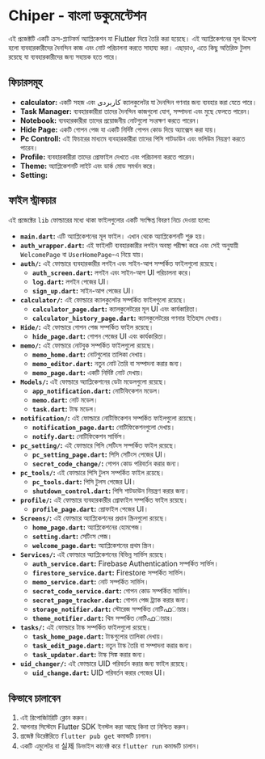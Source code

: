 # Chiper - বাংলা ডকুমেন্টেশন

এই প্রজেক্টটি একটি ক্রস-প্ল্যাটফর্ম অ্যাপ্লিকেশন যা Flutter দিয়ে তৈরি করা হয়েছে। এই অ্যাপ্লিকেশনের মূল উদ্দেশ্য হলো ব্যবহারকারীদের দৈনন্দিন কাজ এবং নোট পরিচালনা করতে সাহায্য করা। এছাড়াও, এতে কিছু অতিরিক্ত টুলস রয়েছে যা ব্যবহারকারীদের জন্য সহায়ক হতে পারে।

## ফিচারসমূহ

- **calculator:** একটি সহজ এবং کاربردی ক্যালকুলেটর যা দৈনন্দিন গণনার জন্য ব্যবহার করা যেতে পারে।
- **Task Manager:** ব্যবহারকারীরা তাদের দৈনন্দিন কাজগুলো যোগ, সম্পাদনা এবং মুছে ফেলতে পারেন।
- **Notebook:** ব্যবহারকারীরা তাদের প্রয়োজনীয় নোটগুলো সংরক্ষণ করতে পারেন।
- **Hide Page:** একটি গোপন পেজ যা একটি নির্দিষ্ট গোপন কোড দিয়ে অ্যাক্সেস করা যায়।
- **Pc Controll:** এই ফিচারের মাধ্যমে ব্যবহারকারীরা তাদের পিসি শাটডাউন এবং ভলিউম নিয়ন্ত্রণ করতে পারেন।
- **Profile:** ব্যবহারকারীরা তাদের প্রোফাইল দেখতে এবং পরিচালনা করতে পারেন।
- **Theme:** অ্যাপ্লিকেশনটি লাইট এবং ডার্ক মোড সমর্থন করে।
- **Setting:** 


## ফাইল স্ট্রাকচার

এই প্রজেক্টের `lib` ফোল্ডারের মধ্যে থাকা ফাইলগুলোর একটি সংক্ষিপ্ত বিবরণ নিচে দেওয়া হলো:

- **`main.dart`:** এটি অ্যাপ্লিকেশনের মূল ফাইল। এখান থেকে অ্যাপ্লিকেশনটি শুরু হয়।
- **`auth_wrapper.dart`:** এই ফাইলটি ব্যবহারকারীর লগইন অবস্থা পরীক্ষা করে এবং সেই অনুযায়ী `WelcomePage` বা `UserHomePage`-এ নিয়ে যায়।
- **`auth/`:** এই ফোল্ডারে ব্যবহারকারীর লগইন এবং সাইন-আপ সম্পর্কিত ফাইলগুলো রয়েছে।
  - **`auth_screen.dart`:** লগইন এবং সাইন-আপ UI পরিচালনা করে।
  - **`log.dart`:** লগইন পেজের UI।
  - **`sign_up.dart`:** সাইন-আপ পেজের UI।
- **`calculator/`:** এই ফোল্ডারে ক্যালকুলেটর সম্পর্কিত ফাইলগুলো রয়েছে।
  - **`calculator_page.dart`:** ক্যালকুলেটরের মূল UI এবং কার্যকারিতা।
  - **`calculator_history_page.dart`:** ক্যালকুলেটরের গণনার ইতিহাস দেখায়।
- **`Hide/`:** এই ফোল্ডারে গোপন পেজ সম্পর্কিত ফাইল রয়েছে।
  - **`hide_page.dart`:** গোপন পেজের UI এবং কার্যকারিতা।
- **`memo/`:** এই ফোল্ডারে নোটবুক সম্পর্কিত ফাইলগুলো রয়েছে।
  - **`memo_home.dart`:** নোটগুলোর তালিকা দেখায়।
  - **`memo_editor.dart`:** নতুন নোট তৈরি বা সম্পাদনা করার জন্য।
  - **`memo_page.dart`:** একটি নির্দিষ্ট নোট দেখায়।
- **`Models/`:** এই ফোল্ডারে অ্যাপ্লিকেশনের ডেটা মডেলগুলো রয়েছে।
  - **`app_notification.dart`:** নোটিফিকেশন মডেল।
  - **`memo.dart`:** নোট মডেল।
  - **`task.dart`:** টাস্ক মডেল।
- **`notification/`:** এই ফোল্ডারে নোটিফিকেশন সম্পর্কিত ফাইলগুলো রয়েছে।
  - **`notification_page.dart`:** নোটিফিকেশনগুলো দেখায়।
  - **`notify.dart`:** নোটিফিকেশন সার্ভিস।
- **`pc_setting/`:** এই ফোল্ডারে পিসি সেটিংস সম্পর্কিত ফাইল রয়েছে।
  - **`pc_setting_page.dart`:** পিসি সেটিংস পেজের UI।
  - **`secret_code_change/`:** গোপন কোড পরিবর্তন করার জন্য।
- **`pc_tools/`:** এই ফোল্ডারে পিসি টুলস সম্পর্কিত ফাইল রয়েছে।
  - **`pc_tools.dart`:** পিসি টুলস পেজের UI।
  - **`shutdown_control.dart`:** পিসি শাটডাউন নিয়ন্ত্রণ করার জন্য।
- **`profile/`:** এই ফোল্ডারে ব্যবহারকারীর প্রোফাইল সম্পর্কিত ফাইল রয়েছে।
  - **`profile_page.dart`:** প্রোফাইল পেজের UI।
- **`Screens/`:** এই ফোল্ডারে অ্যাপ্লিকেশনের প্রধান স্ক্রিনগুলো রয়েছে।
  - **`home_page.dart`:** অ্যাপ্লিকেশনের হোমপেজ।
  - **`setting.dart`:** সেটিংস পেজ।
  - **`welcome_page.dart`:** অ্যাপ্লিকেশনের প্রথম স্ক্রিন।
- **`Services/`:** এই ফোল্ডারে অ্যাপ্লিকেশনের বিভিন্ন সার্ভিস রয়েছে।
  - **`auth_service.dart`:** Firebase Authentication সম্পর্কিত সার্ভিস।
  - **`firestore_service.dart`:** Firestore সম্পর্কিত সার্ভিস।
  - **`memo_service.dart`:** নোট সম্পর্কিত সার্ভিস।
  - **`secret_code_service.dart`:** গোপন কোড সম্পর্কিত সার্ভিস।
  - **`secret_page_tracker.dart`:** গোপন পেজ ট্র্যাক করার জন্য।
  - **`storage_notifier.dart`:** স্টোরেজ সম্পর্কিত নোটিഫায়ার।
  - **`theme_notifier.dart`:** থিম সম্পর্কিত নোটিഫায়ার।
- **`tasks/`:** এই ফোল্ডারে টাস্ক সম্পর্কিত ফাইলগুলো রয়েছে।
  - **`task_home_page.dart`:** টাস্কগুলোর তালিকা দেখায়।
  - **`task_edit_page.dart`:** নতুন টাস্ক তৈরি বা সম্পাদনা করার জন্য।
  - **`task_updater.dart`:** টাস্ক সিঙ্ক করার জন্য।
- **`uid_changer/`:** এই ফোল্ডারে UID পরিবর্তন করার জন্য ফাইল রয়েছে।
  - **`uid_change.dart`:** UID পরিবর্তন করার পেজের UI।

## কিভাবে চালাবেন

1.  এই রিপোজিটরিটি ক্লোন করুন।
2.  আপনার সিস্টেমে Flutter SDK ইনস্টল করা আছে কিনা তা নিশ্চিত করুন।
3.  প্রজেক্ট ডিরেক্টরিতে `flutter pub get` কমান্ডটি চালান।
4.  একটি এমুলেটর বা 실제 ডিভাইস কানেক্ট করে `flutter run` কমান্ডটি চালান।